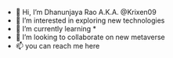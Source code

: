 - 👋 Hi, I’m Dhanunjaya Rao A.K.A. @Krixen09
- 👀 I’m interested in exploring new technologies
- 🌱 I’m currently learning *
- 💞️ I’m looking to collaborate on new metaverse
- 📫 you can reach me here

<!---
Krixen09/Krixen09 is a ✨ special ✨ repository because its `README.md` (this file) appears on your GitHub profile.
You can click the Preview link to take a look at your changes.
--->
